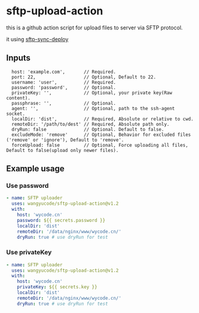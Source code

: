 # sftp-upload-action

this is a github action script for upload files to server via SFTP protocol.

it using [sftp-sync-deploy](https://www.npmjs.com/package/sftp-sync-deploy)

## Inputs

```
  host: 'example.com',       // Required.
  port: 22,                  // Optional, Default to 22.
  username: 'user',          // Required.
  password: 'password',      // Optional.
  privateKey: '',            // Optional, your private key(Raw content).
  passphrase: '',            // Optional.
  agent: '',                 // Optional, path to the ssh-agent socket.
  localDir: 'dist',          // Required, Absolute or relative to cwd.
  remoteDir: '/path/to/dest' // Required, Absolute path only.
  dryRun: false              // Optional. Default to false.
  excludeMode: 'remove'      // Optional, Behavior for excluded files ('remove' or 'ignore'), Default to 'remove'.
  forceUpload: false         // Optional, Force uploading all files, Default to false(upload only newer files).
```

## Example usage

### Use password
```yml
- name: SFTP uploader
  uses: wangyucode/sftp-upload-action@v1.2
  with:
    host: 'wycode.cn'
    password: ${{ secrets.password }} 
    localDir: 'dist'
    remoteDir: '/data/nginx/www/wycode.cn/'
    dryRun: true # use dryRun for test
```

### Use privateKey
```yml
- name: SFTP uploader
  uses: wangyucode/sftp-upload-action@v1.2
  with:
    host: 'wycode.cn'
    privateKey: ${{ secrets.key }} 
    localDir: 'dist'
    remoteDir: '/data/nginx/www/wycode.cn/'
    dryRun: true # use dryRun for test
```